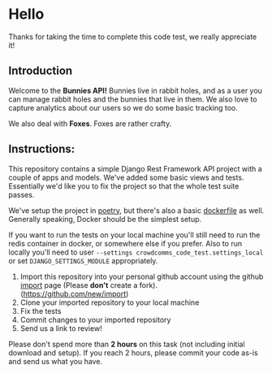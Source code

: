 Hello
=====

Thanks for taking the time to complete this code test, we really appreciate it!

Introduction
----

Welcome to the __Bunnies API!__ Bunnies live in rabbit holes, and as a user you can manage rabbit holes and the bunnies that live in them. We also love to capture analytics about our users so we do some basic tracking too.

We also deal with __Foxes__. Foxes are rather crafty.


Instructions:
----

This repository contains a simple Django Rest Framework API project with a couple of apps and models. We've added some
basic views and tests. Essentially we'd like you to fix the project so that the whole test suite passes.

We've setup the project in [poetry](https://python-poetry.org/), but there's also a basic [dockerfile](https://www.docker.com/) as well. Generally speaking, Docker should be the simplest setup.

If you want to run the tests on your local machine you'll still need to run the redis container in docker, or somewhere else if you prefer. Also to run locally you'll need to user `--settings crowdcomms_code_test.settings_local` or set `DJANGO_SETTINGS_MODULE` appropriately.

1. Import this repository into your personal github account using the github [import](https://github.com/new/import) page (Please **don't** create a fork). (https://github.com/new/import)
2. Clone your imported repository to your local machine
3. Fix the tests
4. Commit changes to your imported repository
5. Send us a link to review!

Please don't spend more than __2 hours__ on this task (not including initial download and setup). If you reach 2 hours, please commit your code as-is and send us what you have.



